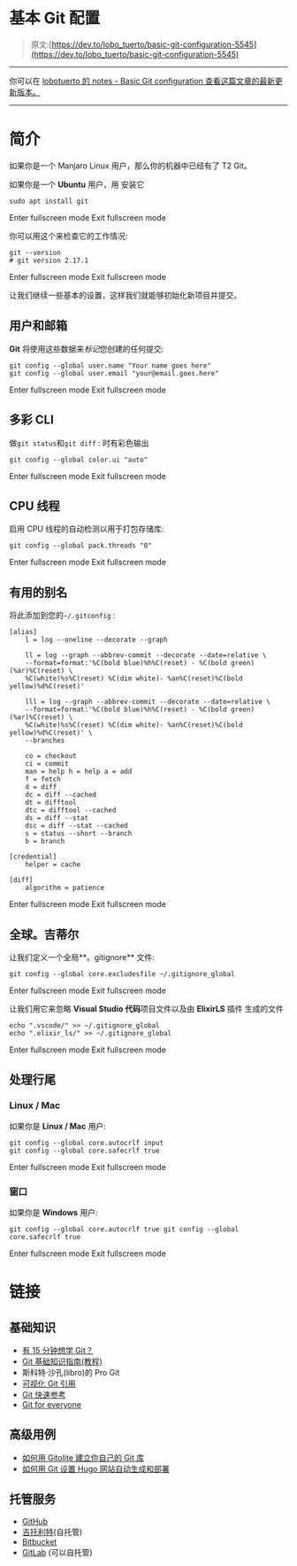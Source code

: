 # 基本 Git 配置

> 原文:[https://dev.to/lobo_tuerto/basic-git-configuration-5545](https://dev.to/lobo_tuerto/basic-git-configuration-5545)

* * *

你可以在 [lobotuerto 的 notes - Basic Git configuration 查看这篇文章的最新更新版本。](https://lobotuerto.com/blog/basic-git-configuration/)

* * *

# 简介

如果你是一个 Manjaro Linux 用户，那么你的机器中已经有了 T2 Git。

如果你是一个 **Ubuntu** 用户，用
安装它

```
sudo apt install git 
```

Enter fullscreen mode Exit fullscreen mode

你可以用这个来检查它的工作情况:

```
git --version
# git version 2.17.1 
```

Enter fullscreen mode Exit fullscreen mode

让我们继续一些基本的设置，这样我们就能够初始化新项目并提交。

## 用户和邮箱

**Git** 将使用这些数据来*标记*您创建的任何提交:

```
git config --global user.name "Your name goes here"
git config --global user.email "your@email.goes.here" 
```

Enter fullscreen mode Exit fullscreen mode

## 多彩 CLI

做`git status`和`git diff` :
时有彩色输出

```
git config --global color.ui "auto" 
```

Enter fullscreen mode Exit fullscreen mode

## CPU 线程

启用 CPU 线程的自动检测以用于打包存储库:

```
git config --global pack.threads "0" 
```

Enter fullscreen mode Exit fullscreen mode

## 有用的别名

将此添加到您的`~/.gitconfig` :

```
[alias]
    l = log --oneline --decorate --graph

    ll = log --graph --abbrev-commit --decorate --date=relative \
    --format=format:'%C(bold blue)%h%C(reset) - %C(bold green)(%ar)%C(reset) \
    %C(white)%s%C(reset) %C(dim white)- %an%C(reset)%C(bold yellow)%d%C(reset)'

    lll = log --graph --abbrev-commit --decorate --date=relative \
    --format=format:'%C(bold blue)%h%C(reset) - %C(bold green)(%ar)%C(reset) \
    %C(white)%s%C(reset) %C(dim white)- %an%C(reset)%C(bold yellow)%d%C(reset)' \
    --branches

    co = checkout
    ci = commit
    man = help h = help a = add
    f = fetch
    d = diff
    dc = diff --cached
    dt = difftool
    dtc = difftool --cached
    ds = diff --stat
    dsc = diff --stat --cached
    s = status --short --branch
    b = branch

[credential]
    helper = cache

[diff]
    algorithm = patience 
```

Enter fullscreen mode Exit fullscreen mode

## 全球。吉蒂尔

让我们定义一个全局**。gitignore** 文件:

```
git config --global core.excludesfile ~/.gitignore_global 
```

Enter fullscreen mode Exit fullscreen mode

让我们用它来忽略 **Visual Studio 代码**项目文件以及由 **ElixirLS** 插件
生成的文件

```
echo ".vscode/" >> ~/.gitignore_global
echo ".elixir_ls/" >> ~/.gitignore_global 
```

Enter fullscreen mode Exit fullscreen mode

## 处理行尾

### Linux / Mac

如果你是 **Linux / Mac** 用户:

```
git config --global core.autocrlf input
git config --global core.safecrlf true 
```

Enter fullscreen mode Exit fullscreen mode

### 窗口

如果你是 **Windows** 用户:

```
git config --global core.autocrlf true git config --global core.safecrlf true 
```

Enter fullscreen mode Exit fullscreen mode

# 链接

## 基础知识

*   [有 15 分钟想学 Git？](https://try.github.com/)
*   [Git 基础知识指南(教程)](http://gitimmersion.com/)
*   斯科特·沙孔(libro)的 Pro Git
*   [可视化 Git 引用](https://marklodato.github.com/visual-git-guide/index-en.html)
*   [Git 快速参考](http://jonas.nitro.dk/git/quick-reference.html)
*   [Git for everyone](http://www.kernel.org/pub/software/scm/git/docs/gittutorial.html)

## 高级用例

*   [如何用 Gitolite 建立你自己的 Git 库](https://lobotuerto.com/blog/how-to-setup-your-own-private-git-repositories-with-gitolite/)
*   [如何用 Git 设置 Hugo 网站自动生成和部署](https://lobotuerto.com/blog/how-to-setup-automatic-hugo-website-generation-and-deployment-with-git/)

## 托管服务

*   [GitHub](https://github.com/)
*   [吉托利特](https://github.com/sitaramc/gitolite)(自托管)
*   [Bitbucket](https://bitbucket.org/)
*   [GitLab](https://about.gitlab.com/) (可以自托管)
